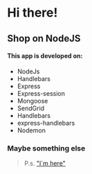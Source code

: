 # Hi there!
## Shop on NodeJS

#### This app is developed on:
  - NodeJs
  - Handlebars
  - Express
  - Express-session
  - Mongoose
  - SendGrid
  - Handlebars
  - express-handlebars
  - Nodemon
### Maybe something else

> P.s.  ["I`m here"](https://www.linkedin.com/in/mikhailkarnou)
